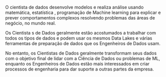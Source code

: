 O cientista de dados desenvolve modelos e realiza análise usando matemática, estatística , programação de Machine learning para explicar e prever comportamentos complexos resolvendo problemas das áreas de negócio, no mundo real. 

Os Cientista s de Dados geralmente estão acostumados a trabalhar com todos os tipos de dados e podem usar os mesmos Data Lakes e várias ferramentas de preparação de dados que os Engenheiros de Dados usam.

No entanto, os Cientistas de Dados geralmente transformam seus dados com o objetivo final de lidar com a Ciência de Dados ou problemas de ML, enquanto os Engenheiros de Dados estão mais interessados em criar processos de engenharia para dar suporte a outras partes da empresa.
